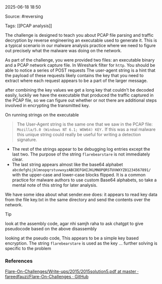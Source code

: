 
2025-06-18 18:50

Source: #reversing 

Tags: [[PCAP analysis]]

The challenge is designed to teach you about PCAP file parsing and traffic decryption by reverse engineering an executable used to generate it. This is a typical scenario in our malware analysis practice where we need to figure out precisely what the malware was doing on the network.

As part of the challenge, you were provided two files: an executable binary and a PCAP network capture file. 
In Wireshark filter for `http`. You should be able to notice a series of POST requests 
The user-agent string is a hint that the payload of these requests likely contains the key that you need to extract where each request appears to be a part of the larger message.

after combining the key values we get a long key that couldn't be decoded easily, luckily we have the executable that produced the traffic captured in the PCAP file, so we can figure out whether or not there are additional steps involved in encrypting the transmitted key. 

On running strings on the executable 

> The User-Agent string is the same one that we saw in the PCAP file: `Mozilla/5.0 (Windows NT 6.1; WOW64) KEY.` If this was a real malware this unique string could really be useful for writing a detection signature. 

- The rest of the strings appear to be debugging log entries except the last two. The purpose of the string `flarebearstare` is not immediately clear. 
- The last string appears almost like the base64 alphabet `abcdefghijklmnopqrstuvwxyzABCDEFGHIJKLMNOPQRSTUVWXYZ01234567891/` with the upper-case and lower-case blocks flipped. It is a common practice for malware authors to use custom Base64 alphabets, so take a mental note of this string for later analysis.

We have some idea about what sender.exe does: it appears to read key data from the file key.txt in the same directory and send the contents over the network.

> [!tip]
> look at the assembly code, agar nhi samjh raha to ask chatgpt to give pseudocode based on the above disassembly 

looking at the pseudo code, This appears to be a simple key based encryption. The string `flarebearstare` is used as the key
... further solving is specific to the problem 

### References
[Flare-On-Challenges/Write-ups/2015/2015solution5.pdf at master · fareedfauzi/Flare-On-Challenges · GitHub](https://github.com/fareedfauzi/Flare-On-Challenges/blob/master/Write-ups/2015/2015solution5.pdf)